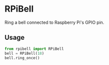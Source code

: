 # RPiBell

Ring a bell connected to Raspberry Pi's GPIO pin.

## Usage

```python
from rpibell import RPiBell
bell = RPiBell(18)
bell.ring_once()
```